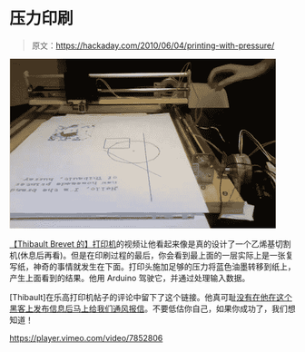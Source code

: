 # 压力印刷

> 原文：<https://hackaday.com/2010/06/04/printing-with-pressure/>

![](img/7c4b3f0f7adbc09ac1696d53f7612c99.png "carbon-paper-printer")

[【Thibault Brevet 的】打印机](http://vimeo.com/7852806)的视频让他看起来像是真的设计了一个乙烯基切割机(休息后再看)。但是在印刷过程的最后，你会看到最上面的一层实际上是一张复写纸，神奇的事情就发生在下面。打印头施加足够的压力将蓝色油墨转移到纸上，产生上面看到的结果。他用 Arduino 驾驶它，并通过处理输入数据。

[Thibault]在乐高打印机帖子的评论中留下了这个链接。他真可耻[没有在他在这个黑客上发布信息后马上给我们通风报信](http://hackaday.com/contact-hack-a-day/)。不要低估你自己，如果你成功了，我们想知道！

<https://player.vimeo.com/video/7852806>

</div> </body> </html>